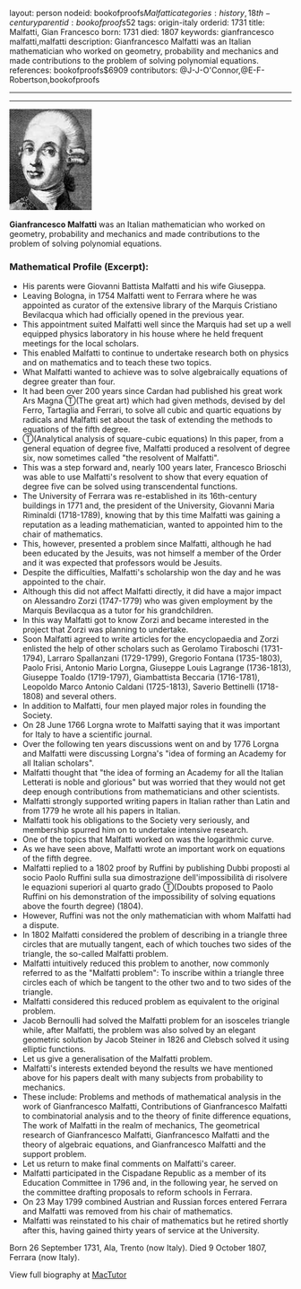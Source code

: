 layout: person
nodeid: bookofproofs$Malfatti
categories: history,18th-century
parentid: bookofproofs$52
tags: origin-italy
orderid: 1731
title: Malfatti, Gian Francesco
born: 1731
died: 1807
keywords: gianfrancesco malfatti,malfatti
description: Gianfrancesco Malfatti was an Italian mathematician who worked on geometry, probability and mechanics and made contributions to the problem of solving polynomial equations.
references: bookofproofs$6909
contributors: @J-J-O'Connor,@E-F-Robertson,bookofproofs

---



---

![Malfatti.jpg](https://github.com/bookofproofs/bookofproofs.github.io/blob/main/_sources/_assets/images/portraits/Malfatti.jpg?raw=true)

**Gianfrancesco Malfatti** was an Italian mathematician who worked on geometry, probability and mechanics and made contributions to the problem of solving polynomial equations.

### Mathematical Profile (Excerpt):
* His parents were Giovanni Battista Malfatti and his wife Giuseppa.
* Leaving Bologna, in 1754 Malfatti went to Ferrara where he was appointed as curator of the extensive library of the Marquis Cristiano Bevilacqua which had officially opened in the previous year.
* This appointment suited Malfatti well since the Marquis had set up a well equipped physics laboratory in his house where he held frequent meetings for the local scholars.
* This enabled Malfatti to continue to undertake research both on physics and on mathematics and to teach these two topics.
* What Malfatti wanted to achieve was to solve algebraically equations of degree greater than four.
* It had been over 200 years since Cardan had published his great work Ars Magna Ⓣ(The great art) which had given methods, devised by del Ferro, Tartaglia and Ferrari, to solve all cubic and quartic equations by radicals and Malfatti set about the task of extending the methods to equations of the fifth degree.
* Ⓣ(Analytical analysis of square-cubic equations) In this paper, from a general equation of degree five, Malfatti produced a resolvent of degree six, now sometimes called "the resolvent of Malfatti".
* This was a step forward and, nearly 100 years later, Francesco Brioschi was able to use Malfatti's resolvent to show that every equation of degree five can be solved using transcendental functions.
* The University of Ferrara was re-established in its 16th-century buildings in 1771 and, the president of the University, Giovanni Maria Riminaldi (1718-1789), knowing that by this time Malfatti was gaining a reputation as a leading mathematician, wanted to appointed him to the chair of mathematics.
* This, however, presented a problem since Malfatti, although he had been educated by the Jesuits, was not himself a member of the Order and it was expected that professors would be Jesuits.
* Despite the difficulties, Malfatti's scholarship won the day and he was appointed to the chair.
* Although this did not affect Malfatti directly, it did have a major impact on Alessandro Zorzi (1747-1779) who was given employment by the Marquis Bevilacqua as a tutor for his grandchildren.
* In this way Malfatti got to know Zorzi and became interested in the project that Zorzi was planning to undertake.
* Soon Malfatti agreed to write articles for the encyclopaedia and Zorzi enlisted the help of other scholars such as Gerolamo Tiraboschi (1731-1794), Larraro Spallanzani (1729-1799), Gregorio Fontana (1735-1803), Paolo Frisi, Antonio Mario Lorgna, Giuseppe Louis Lagrange (1736-1813), Giuseppe Toaldo (1719-1797), Giambattista Beccaria (1716-1781), Leopoldo Marco Antonio Caldani (1725-1813), Saverio Bettinelli (1718-1808) and several others.
* In addition to Malfatti, four men played major roles in founding the Society.
* On 28 June 1766 Lorgna wrote to Malfatti saying that it was important for Italy to have a scientific journal.
* Over the following ten years discussions went on and by 1776 Lorgna and Malfatti were discussing Lorgna's "idea of forming an Academy for all Italian scholars".
* Malfatti thought that "the idea of forming an Academy for all the Italian Letterati is noble and glorious" but was worried that they would not get deep enough contributions from mathematicians and other scientists.
* Malfatti strongly supported writing papers in Italian rather than Latin and from 1779 he wrote all his papers in Italian.
* Malfatti took his obligations to the Society very seriously, and membership spurred him on to undertake intensive research.
* One of the topics that Malfatti worked on was the logarithmic curve.
* As we have seen above, Malfatti wrote an important work on equations of the fifth degree.
* Malfatti replied to a 1802 proof by Ruffini by publishing Dubbi proposti al socio Paolo Ruffini sulla sua dimostrazione dell'impossibilità di risolvere le equazioni superiori al quarto grado Ⓣ(Doubts proposed to Paolo Ruffini on his demonstration of the impossibility of solving equations above the fourth degree) (1804).
* However, Ruffini was not the only mathematician with whom Malfatti had a dispute.
* In 1802 Malfatti considered the problem of describing in a triangle three circles that are mutually tangent, each of which touches two sides of the triangle, the so-called Malfatti problem.
* Malfatti intuitively reduced this problem to another, now commonly referred to as the "Malfatti problem": To inscribe within a triangle three circles each of which be tangent to the other two and to two sides of the triangle.
* Malfatti considered this reduced problem as equivalent to the original problem.
* Jacob Bernoulli had solved the Malfatti problem for an isosceles triangle while, after Malfatti, the problem was also solved by an elegant geometric solution by Jacob Steiner in 1826 and Clebsch solved it using elliptic functions.
* Let us give a generalisation of the Malfatti problem.
* Malfatti's interests extended beyond the results we have mentioned above for his papers dealt with many subjects from probability to mechanics.
* These include: Problems and methods of mathematical analysis in the work of Gianfrancesco Malfatti, Contributions of Gianfrancesco Malfatti to combinatorial analysis and to the theory of finite difference equations, The work of Malfatti in the realm of mechanics, The geometrical research of Gianfrancesco Malfatti, Gianfrancesco Malfatti and the theory of algebraic equations, and Gianfrancesco Malfatti and the support problem.
* Let us return to make final comments on Malfatti's career.
* Malfatti participated in the Cispadane Republic as a member of its Education Committee in 1796 and, in the following year, he served on the committee drafting proposals to reform schools in Ferrara.
* On 23 May 1799 combined Austrian and Russian forces entered Ferrara and Malfatti was removed from his chair of mathematics.
* Malfatti was reinstated to his chair of mathematics but he retired shortly after this, having gained thirty years of service at the University.

Born 26 September 1731, Ala, Trento (now Italy). Died 9 October 1807, Ferrara (now Italy).

View full biography at [MacTutor](https://mathshistory.st-andrews.ac.uk/Biographies/Malfatti/)
